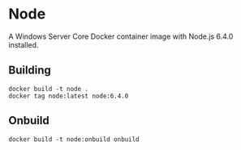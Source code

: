 # Node

A Windows Server Core Docker container image with Node.js 6.4.0 installed.

## Building

```
docker build -t node .
docker tag node:latest node:6.4.0
```

## Onbuild

```
docker build -t node:onbuild onbuild
```
